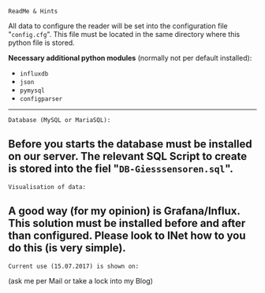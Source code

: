     ReadMe & Hints   
 All data to configure the reader will be set into the configuration  file "`config.cfg`".
 This file must be located in the same directory where this python file is stored.

 **Necessary additional python modules** (normally not per default installed):
   * `influxdb`
   * `json`
   * `pymysql`
   * `configparser`
---
    Database (MySQL or MariaSQL):
 
   Before you starts the database must be installed on our server.
   The relevant **SQL Script to create** is stored into the fiel "`DB-Giesssensoren.sql`".
---
    Visualisation of data:
   A good way (for my opinion) is **Grafana/Influx**.
   This solution must be installed before and after than configured.
   Please look to INet how to you do this (is very simple).
---
    Current use (15.07.2017) is shown on: 
 (ask me per Mail or take a lock into my Blog)
